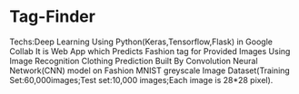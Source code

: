 # Tag-Finder
Techs:Deep Learning Using Python(Keras,Tensorflow,Flask) in Google Collab
It is Web App which Predicts Fashion tag for Provided Images Using Image Recognition Clothing Prediction Built By Convolution Neural Network(CNN) model on Fashion MNIST greyscale Image Dataset(Training Set:60,000images;Test set:10,000 images;Each image is 28*28 pixel).
